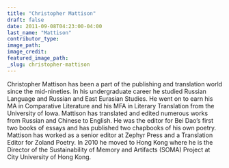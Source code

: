 ```yaml
---
title: "Christopher Mattison"
draft: false
date: 2011-09-08T04:23:00-04:00
last_name: "Mattison"
contributor_type:
image_path:
image_credit:
featured_image_path:
_slug: christopher-mattison
---
```


Christopher Mattison has been a part of the publishing and translation world since the mid-nineties. In his undergraduate career he studied Russian Language and Russian and East Eurasian Studies. He went on to earn his MA in Comparative Literature and his MFA in Literary Translation from the University of Iowa. Mattison has translated and edited numerous works from Russian and Chinese to English. He was the editor for Bei Dao’s first two books of essays and has published two chapbooks of his own poetry. Mattison has worked as a senior editor at Zephyr Press and a Translation Editor for Zoland Poetry. In 2010 he moved to Hong Kong where he is the Director of the Sustainability of Memory and Artifacts (SOMA) Project at City University of Hong Kong.

